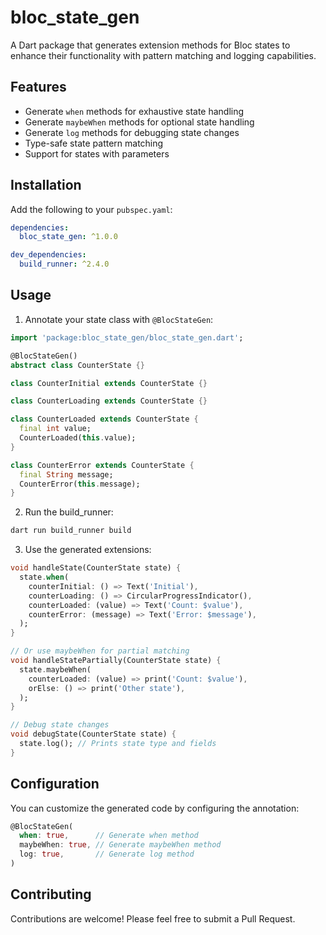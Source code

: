 # bloc_state_gen

A Dart package that generates extension methods for Bloc states to enhance their functionality with pattern matching and logging capabilities.

## Features

- Generate `when` methods for exhaustive state handling
- Generate `maybeWhen` methods for optional state handling
- Generate `log` methods for debugging state changes
- Type-safe state pattern matching
- Support for states with parameters

## Installation

Add the following to your `pubspec.yaml`:

```yaml
dependencies:
  bloc_state_gen: ^1.0.0

dev_dependencies:
  build_runner: ^2.4.0
```

## Usage

1. Annotate your state class with `@BlocStateGen`:

```dart
import 'package:bloc_state_gen/bloc_state_gen.dart';

@BlocStateGen()
abstract class CounterState {}

class CounterInitial extends CounterState {}

class CounterLoading extends CounterState {}

class CounterLoaded extends CounterState {
  final int value;
  CounterLoaded(this.value);
}

class CounterError extends CounterState {
  final String message;
  CounterError(this.message);
}
```

2. Run the build_runner:

```bash
dart run build_runner build
```

3. Use the generated extensions:

```dart
void handleState(CounterState state) {
  state.when(
    counterInitial: () => Text('Initial'),
    counterLoading: () => CircularProgressIndicator(),
    counterLoaded: (value) => Text('Count: $value'),
    counterError: (message) => Text('Error: $message'),
  );
}

// Or use maybeWhen for partial matching
void handleStatePartially(CounterState state) {
  state.maybeWhen(
    counterLoaded: (value) => print('Count: $value'),
    orElse: () => print('Other state'),
  );
}

// Debug state changes
void debugState(CounterState state) {
  state.log(); // Prints state type and fields
}
```

## Configuration

You can customize the generated code by configuring the annotation:

```dart
@BlocStateGen(
  when: true,      // Generate when method
  maybeWhen: true, // Generate maybeWhen method
  log: true,       // Generate log method
)
```

## Contributing

Contributions are welcome! Please feel free to submit a Pull Request.